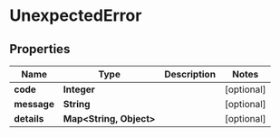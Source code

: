 

# UnexpectedError

## Properties

Name | Type | Description | Notes
------------ | ------------- | ------------- | -------------
**code** | **Integer** |  |  [optional]
**message** | **String** |  |  [optional]
**details** | **Map&lt;String, Object&gt;** |  |  [optional]



